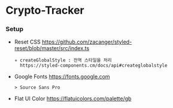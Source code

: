 # Crypto-Tracker

### **Setup**

- Reset CSS
  https://github.com/zacanger/styled-reset/blob/master/src/index.ts

      ✳ createGlobalStyle : 전역 스타일을 처리
        https://styled-components.cm/docs/api#createglobalstyle

- Google Fonts
  https://fonts.google.com

      > Source Sans Pro

- Flat UI Color
  https://flatuicolors.com/palette/gb
